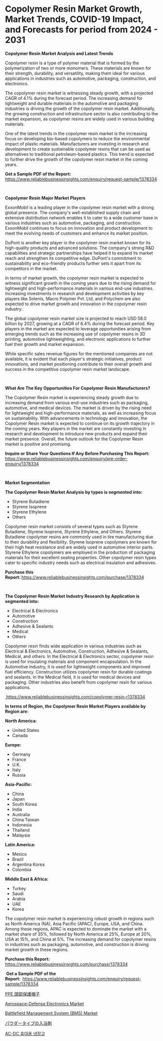 <p><h1>Copolymer Resin Market Growth, Market Trends, COVID-19 Impact, and Forecasts for period from 2024 - 2031</h1></p><p><strong>Copolymer Resin Market Analysis and Latest Trends</strong></p>
<p><p>Copolymer resin is a type of polymer material that is formed by the polymerization of two or more monomers. These materials are known for their strength, durability, and versatility, making them ideal for various applications in industries such as automotive, packaging, construction, and electronics.</p><p>The copolymer resin market is witnessing steady growth, with a projected CAGR of 4.1% during the forecast period. The increasing demand for lightweight and durable materials in the automotive and packaging industries is driving the growth of the copolymer resin market. Additionally, the growing construction and infrastructure sector is also contributing to the market expansion, as copolymer resins are widely used in various building materials.</p><p>One of the latest trends in the copolymer resin market is the increasing focus on developing bio-based copolymers to reduce the environmental impact of plastic materials. Manufacturers are investing in research and development to create sustainable copolymer resins that can be used as alternatives to traditional petroleum-based plastics. This trend is expected to further drive the growth of the copolymer resin market in the coming years.</p></p>
<p><strong>Get a Sample PDF of the Report:&nbsp;</strong> <a href="https://www.reliablebusinessinsights.com/enquiry/request-sample/1378334">https://www.reliablebusinessinsights.com/enquiry/request-sample/1378334</a></p>
<p>&nbsp;</p>
<p><strong>Copolymer Resin Major Market Players</strong></p>
<p><p>ExxonMobil is a leading player in the copolymer resin market with a strong global presence. The company's well-established supply chain and extensive distribution network enables it to cater to a wide customer base in various industries such as automotive, packaging, and construction. ExxonMobil continues to focus on innovation and product development to meet the evolving needs of customers and enhance its market position.</p><p>DuPont is another key player in the copolymer resin market known for its high-quality products and advanced solutions. The company's strong R&D capabilities and strategic partnerships have helped it to expand its market reach and strengthen its competitive edge. DuPont's commitment to sustainability and eco-friendly products further sets it apart from its competitors in the market.</p><p>In terms of market growth, the copolymer resin market is expected to witness significant growth in the coming years due to the rising demand for lightweight and high-performance materials in various end-use industries. Increasing investments in research and development activities by key players like Solenis, Macro Polymer Pvt. Ltd, and Polychem are also expected to drive market growth and innovation in the copolymer resin industry.</p><p>The global copolymer resin market size is projected to reach USD 58.0 billion by 2027, growing at a CAGR of 6.4% during the forecast period. Key players in the market are expected to leverage opportunities arising from emerging trends such as the increasing use of copolymer resins in 3D printing, automotive lightweighting, and electronic applications to further fuel their growth and market expansion.</p><p>While specific sales revenue figures for the mentioned companies are not available, it is evident that each player's strategic initiatives, product innovations, and market positioning contribute to their overall growth and success in the competitive copolymer resin market landscape.</p></p>
<p>&nbsp;</p>
<p><strong>What Are The Key Opportunities For Copolymer Resin Manufacturers?</strong></p>
<p><p>The Copolymer Resin market is experiencing steady growth due to increasing demand from various end-use industries such as packaging, automotive, and medical devices. The market is driven by the rising need for lightweight and high-performance materials, as well as increasing focus on sustainability. With advancements in technology and innovation, the Copolymer Resin market is expected to continue on its growth trajectory in the coming years. Key players in the market are constantly investing in research and development to introduce new products and expand their market presence. Overall, the future outlook for the Copolymer Resin market is positive and promising.</p></p>
<p><strong>Inquire or Share Your Questions If Any Before Purchasing This Report:</strong> <a href="https://www.reliablebusinessinsights.com/enquiry/pre-order-enquiry/1378334">https://www.reliablebusinessinsights.com/enquiry/pre-order-enquiry/1378334</a></p>
<p>&nbsp;</p>
<p><strong>Market Segmentation</strong></p>
<p><strong>The Copolymer Resin Market Analysis by types is segmented into:</strong></p>
<p><ul><li>Styrene Butadiene</li><li>Styrene Isoprene</li><li>Styrene Ethylene</li><li>Others</li></ul></p>
<p><p>Copolymer resin market consists of several types such as Styrene Butadiene, Styrene Isoprene, Styrene Ethylene, and Others. Styrene Butadiene copolymer resins are commonly used in tire manufacturing due to their durability and flexibility. Styrene Isoprene copolymers are known for their high heat resistance and are widely used in automotive interior parts. Styrene Ethylene copolymers are employed in the production of packaging materials for their excellent sealing properties. Other copolymer resin types cater to specific industry needs such as electrical insulation and adhesives.</p></p>
<p><strong>Purchase this Report:&nbsp;</strong><a href="https://www.reliablebusinessinsights.com/purchase/1378334">https://www.reliablebusinessinsights.com/purchase/1378334</a></p>
<p>&nbsp;</p>
<p><strong>The Copolymer Resin Market Industry Research by Application is segmented into:</strong></p>
<p><ul><li>Electrical & Electronics</li><li>Automotive</li><li>Construction</li><li>Adhesive & Sealants</li><li>Medical</li><li>Others</li></ul></p>
<p><p>Copolymer resin finds wide application in various industries such as Electrical & Electronics, Automotive, Construction, Adhesive & Sealants, Medical, and others. In the Electrical & Electronics sector, copolymer resin is used for insulating materials and component encapsulation. In the Automotive industry, it is used for lightweight components and improved fuel efficiency. Construction utilizes copolymer resin for durable coatings and sealants. In the Medical field, it is used for medical devices and packaging. Other industries also benefit from copolymer resin for various applications.</p></p>
<p><a href="https://www.reliablebusinessinsights.com/copolymer-resin-r1378334">&nbsp;https://www.reliablebusinessinsights.com/copolymer-resin-r1378334</a></p>
<p><strong>In terms of Region, the Copolymer Resin Market Players available by Region are:</strong></p>
<p>
    <p> <strong> North America: </strong>
        <ul>
            <li>United States</li>
            <li>Canada</li>
        </ul>
        </p> 
    <p> <strong> Europe: </strong>
        <ul>
            <li>Germany</li>
            <li>France</li>
            <li>U.K.</li>
            <li>Italy</li>
            <li>Russia</li>
        </ul>
        </p> 
    <p> <strong> Asia-Pacific: </strong>
        <ul>
            <li>China</li>
            <li>Japan</li>
            <li>South Korea</li>
            <li>India</li>
            <li>Australia</li>
            <li>China Taiwan</li>
            <li>Indonesia</li>
            <li>Thailand</li>
            <li>Malaysia</li>
        </ul>
        </p> 
    <p> <strong> Latin America: </strong>
        <ul>
            <li>Mexico</li>
            <li>Brazil</li>
            <li>Argentina Korea</li>
            <li>Colombia</li>
        </ul>
        </p> 
    <p> <strong> Middle East & Africa: </strong>
        <ul>
            <li>Turkey</li>
            <li>Saudi</li>
            <li>Arabia</li>
            <li>UAE</li>
            <li>Korea</li>
        </ul>
    </p>
    </p>
<p><p>The copolymer resin market is experiencing robust growth in regions such as North America (NA), Asia Pacific (APAC), Europe, USA, and China. Among these regions, APAC is expected to dominate the market with a market share of 35%, followed by North America at 25%, Europe at 20%, USA at 15%, and China at 5%. The increasing demand for copolymer resins in industries such as packaging, automotive, and construction is driving market growth in these regions.</p></p>
<p><strong>Purchase this Report: </strong><a href="https://www.reliablebusinessinsights.com/purchase/1378334">https://www.reliablebusinessinsights.com/purchase/1378334</a></p>
<p>&nbsp;<strong>Get a Sample PDF of the Report:&nbsp;&nbsp;</strong><a href="https://www.reliablebusinessinsights.com/enquiry/request-sample/1378334">https://www.reliablebusinessinsights.com/enquiry/request-sample/1378334</a></p>
<p><strong></strong></p>
<p><p><a href="https://github.com/tubbs463/Market-Research-Report-List-1/blob/main/1804832129372.md">PPE 頭部保護帽子</a></p><p><a href="https://github.com/wusalecollins540tpqoz/Market-Research-Report-List-3/blob/main/aerospace-defense-electronics-market.md">Aerospace-Defense Electronics Market</a></p><p><a href="https://github.com/kathiaseamanalvaradovlprc2h/Market-Research-Report-List-3/blob/main/battlefield-management-system-bms-market.md">Battlefield Management System (BMS) Market</a></p><p><a href="https://github.com/decker5351/Market-Research-Report-List-1/blob/main/3719659129371.md">パウダータイプの入浴剤</a></p><p><a href="https://github.com/nhaiquang84/Market-Research-Report-List-1/blob/main/3988123116840.md">AC-DC 휴대용 냉장고</a></p></p>